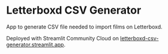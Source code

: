 # Letterboxd CSV Generator

App to generate CSV file needed to import films on Letterboxd.

Deployed with Streamlit Community Cloud on [letterboxd-csv-generator.streamlit.app](https://letterboxd-csv-generator.streamlit.app/).

